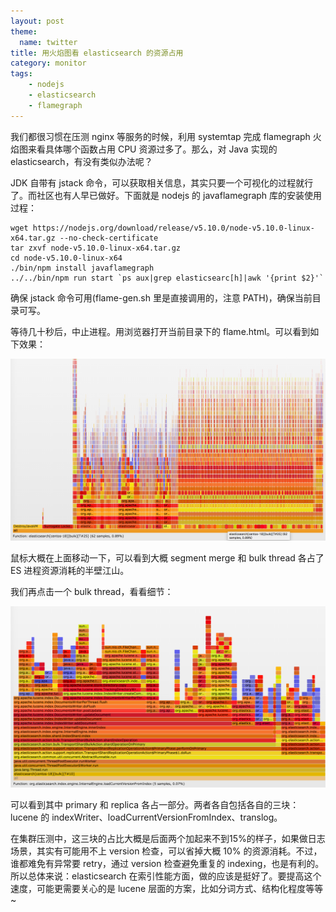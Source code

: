 ```yaml
---
layout: post
theme:
  name: twitter
title: 用火焰图看 elasticsearch 的资源占用
category: monitor
tags:
    - nodejs
    - elasticsearch
    - flamegraph
---
```


我们都很习惯在压测 nginx 等服务的时候，利用 systemtap 完成 flamegraph 火焰图来看具体哪个函数占用 CPU 资源过多了。那么，对 Java 实现的 elasticsearch，有没有类似办法呢？

JDK 自带有 jstack 命令，可以获取相关信息，其实只要一个可视化的过程就行了。而社区也有人早已做好。下面就是 nodejs 的 javaflamegraph 库的安装使用过程：

```
wget https://nodejs.org/download/release/v5.10.0/node-v5.10.0-linux-x64.tar.gz --no-check-certificate
tar zxvf node-v5.10.0-linux-x64.tar.gz
cd node-v5.10.0-linux-x64
./bin/npm install javaflamegraph
../../bin/npm run start `ps aux|grep elasticsearc[h]|awk '{print $2}'`
```

确保 jstack 命令可用(flame-gen.sh 里是直接调用的，注意 PATH)，确保当前目录可写。

等待几十秒后，中止进程。用浏览器打开当前目录下的 flame.html。可以看到如下效果：

![](/images/uploads/esflame0.png)

鼠标大概在上面移动一下，可以看到大概 segment merge 和 bulk thread 各占了 ES 进程资源消耗的半壁江山。

我们再点击一个 bulk thread，看看细节：

![](/images/uploads/esflame1.png)

可以看到其中 primary 和 replica 各占一部分。两者各自包括各自的三块：lucene 的 indexWriter、loadCurrentVersionFromIndex、translog。

在集群压测中，这三块的占比大概是后面两个加起来不到15%的样子，如果做日志场景，其实有可能用不上 version 检查，可以省掉大概 10% 的资源消耗。不过，谁都难免有异常要 retry，通过 version 检查避免重复的 indexing，也是有利的。所以总体来说：elasticsearch 在索引性能方面，做的应该是挺好了。要提高这个速度，可能更需要关心的是 lucene 层面的方案，比如分词方式、结构化程度等等~
